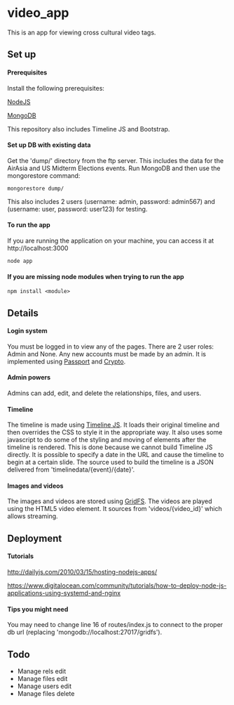 # video_app
This is an app for viewing cross cultural video tags.

## Set up
#### Prerequisites
Install the following prerequisites:

<a href=https://nodejs.org/>NodeJS</a>

<a href=https://www.mongodb.org/>MongoDB</a>

This repository also includes Timeline JS and Bootstrap.

#### Set up DB with existing data

Get the 'dump/' directory from the ftp server. This includes the data for the AirAsia and US Midterm Elections events.
Run MongoDB and then use the mongorestore command:
```
mongorestore dump/
```
This also includes 2 users (username: admin, password: admin567) and (username: user, password: user123) for testing.

#### To run the app
If you are running the application on your machine, you can access it at http://localhost:3000 
```
node app
```

#### If you are missing node modules when trying to run the app
```
npm install <module>
```

## Details
#### Login system
You must be logged in to view any of the pages. There are 2 user roles: Admin and None. Any new accounts
must be made by an admin. It is implemented using <a href=http://passportjs.org/>Passport</a> and 
<a href=https://nodejs.org/api/crypto.html>Crypto</a>.

#### Admin powers
Admins can add, edit, and delete the relationships, files, and users.

#### Timeline
The timeline is made using <a href=http://timeline.knightlab.com/>Timeline JS</a>. It loads their original timeline
and then overrides the CSS to style it in the appropriate way. It also uses some javascript to do some of the
styling and moving of elements after the timeline is rendered. This is done because we cannot build Timeline JS
directly. It is possible to specify a date in the URL and cause the timeline to begin at a certain slide. The
source used to build the timeline is a JSON delivered from 'timelinedata/{event}/{date}'.

#### Images and videos
The images and videos are stored using <a href=http://docs.mongodb.org/manual/core/gridfs/>GridFS</a>. The videos
are played using the HTML5 video element. It sources from 'videos/{video_id}' which allows streaming.

## Deployment
#### Tutorials
http://dailyjs.com/2010/03/15/hosting-nodejs-apps/

https://www.digitalocean.com/community/tutorials/how-to-deploy-node-js-applications-using-systemd-and-nginx

#### Tips you might need
You may need to change line 16 of routes/index.js to connect to the proper db url (replacing
'mongodb://localhost:27017/gridfs').

## Todo
* Manage rels edit
* Manage files edit
* Manage users edit
* Manage files delete
